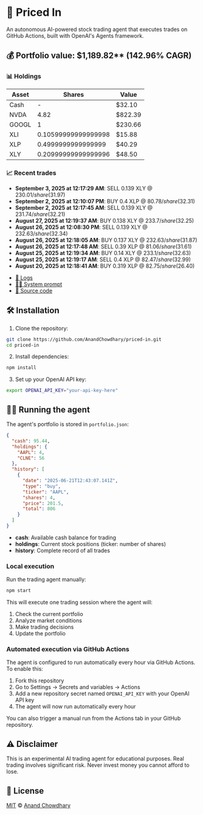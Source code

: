 # 🤖 Priced In

An autonomous AI-powered stock trading agent that executes trades on GitHub Actions, built with OpenAI's Agents framework.

<!-- auto start -->

## 💰 Portfolio value: $1,189.82** (142.96% CAGR)

### 📊 Holdings

| Asset | Shares | Value |
|-------|--------|-------|
| Cash | - | $32.10 |
| NVDA | 4.82 | $822.39 |
| GOOGL | 1 | $230.66 |
| XLI | 0.10599999999999998 | $15.88 |
| XLP | 0.4999999999999999 | $40.29 |
| XLY | 0.20999999999999996 | $48.50 |

### 📈 Recent trades

- **September 3, 2025 at 12:17:29 AM**: SELL 0.139 XLY @ $230.01/share ($31.97)
- **September 2, 2025 at 12:10:07 PM**: BUY 0.4 XLP @ $80.78/share ($32.31)
- **September 2, 2025 at 12:17:45 AM**: SELL 0.139 XLY @ $231.74/share ($32.21)
- **August 27, 2025 at 12:19:37 AM**: BUY 0.138 XLY @ $233.7/share ($32.25)
- **August 26, 2025 at 12:08:30 PM**: SELL 0.139 XLY @ $232.63/share ($32.34)
- **August 26, 2025 at 12:18:05 AM**: BUY 0.137 XLY @ $232.63/share ($31.87)
- **August 26, 2025 at 12:17:48 AM**: SELL 0.39 XLP @ $81.06/share ($31.61)
- **August 25, 2025 at 12:19:34 AM**: BUY 0.14 XLY @ $233.1/share ($32.63)
- **August 25, 2025 at 12:19:17 AM**: SELL 0.4 XLP @ $82.47/share ($32.99)
- **August 20, 2025 at 12:18:41 AM**: BUY 0.319 XLP @ $82.75/share ($26.40)

<!-- auto end -->

- [🧠 Logs](./agent.log)
- [🧑‍💻 System prompt](./system-prompt.md)
- [📁 Source code](./agent.ts)

## 🛠️ Installation

1. Clone the repository:

```bash
git clone https://github.com/AnandChowdhary/priced-in.git
cd priced-in
```

2. Install dependencies:

```bash
npm install
```

3. Set up your OpenAI API key:

```bash
export OPENAI_API_KEY="your-api-key-here"
```

## 🏃‍♂️ Running the agent

The agent's portfolio is stored in `portfolio.json`:

```json
{
  "cash": 95.44,
  "holdings": {
    "AAPL": 4,
    "CLNE": 56
  },
  "history": [
    {
      "date": "2025-06-21T12:43:07.141Z",
      "type": "buy",
      "ticker": "AAPL",
      "shares": 4,
      "price": 201.5,
      "total": 806
    }
  ]
}
```

- **cash**: Available cash balance for trading
- **holdings**: Current stock positions (ticker: number of shares)
- **history**: Complete record of all trades

### Local execution

Run the trading agent manually:

```bash
npm start
```

This will execute one trading session where the agent will:

1. Check the current portfolio
2. Analyze market conditions
3. Make trading decisions
4. Update the portfolio

### Automated execution via GitHub Actions

The agent is configured to run automatically every hour via GitHub Actions. To enable this:

1. Fork this repository
2. Go to Settings → Secrets and variables → Actions
3. Add a new repository secret named `OPENAI_API_KEY` with your OpenAI API key
4. The agent will now run automatically every hour

You can also trigger a manual run from the Actions tab in your GitHub repository.

## ⚠️ Disclaimer

This is an experimental AI trading agent for educational purposes. Real trading involves significant risk. Never invest money you cannot afford to lose.

## 📄 License

[MIT](./LICENSE) © [Anand Chowdhary](https://anandchowdhary.com)
